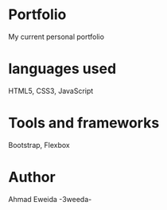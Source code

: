 # Portfolio
My current personal portfolio

# languages used
HTML5, CSS3, JavaScript

# Tools and frameworks
Bootstrap, Flexbox

# Author
Ahmad Eweida -3weeda-
